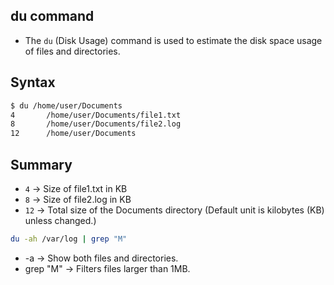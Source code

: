 ## du command
- The `du` (Disk Usage) command is used to estimate the disk space usage of files and directories.

## Syntax
```bash
$ du /home/user/Documents
4       /home/user/Documents/file1.txt
8       /home/user/Documents/file2.log
12      /home/user/Documents
```
## Summary
- `4` → Size of file1.txt in KB
- `8` → Size of file2.log in KB
- `12` → Total size of the Documents directory
(Default unit is kilobytes (KB) unless changed.)

```bash
du -ah /var/log | grep "M"
```
- -a → Show both files and directories.
- grep "M" → Filters files larger than 1MB.